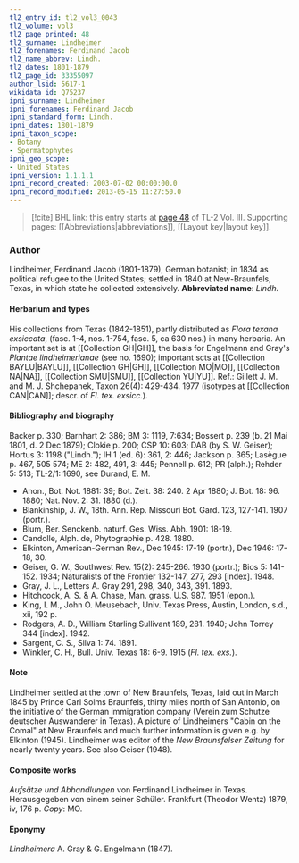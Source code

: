 ```yaml
---
tl2_entry_id: tl2_vol3_0043
tl2_volume: vol3
tl2_page_printed: 48
tl2_surname: Lindheimer
tl2_forenames: Ferdinand Jacob
tl2_name_abbrev: Lindh.
tl2_dates: 1801-1879
tl2_page_id: 33355097
author_lsid: 5617-1
wikidata_id: Q75237
ipni_surname: Lindheimer
ipni_forenames: Ferdinand Jacob
ipni_standard_form: Lindh.
ipni_dates: 1801-1879
ipni_taxon_scope: 
- Botany
- Spermatophytes
ipni_geo_scope: 
- United States
ipni_version: 1.1.1.1
ipni_record_created: 2003-07-02 00:00:00.0
ipni_record_modified: 2013-05-15 11:27:50.0
---
```



> [!cite] BHL link: this entry starts at [page 48](https://www.biodiversitylibrary.org/page/33355097) of TL-2 Vol. III.
> Supporting pages: [[Abbreviations|abbreviations]], [[Layout key|layout key]].

### Author

Lindheimer, Ferdinand Jacob (1801-1879), German botanist; in 1834 as political refugee to the United States; settled in 1840 at New-Braunfels, Texas, in which state he collected extensively. 
**Abbreviated name**: *Lindh.*

#### Herbarium and types

His collections from Texas (1842-1851), partly distributed as *Flora texana exsiccata*, (fasc. 1-4, nos. 1-754, fasc. 5, ca 630 nos.) in many herbaria. An important set is at [[Collection GH|GH]], the basis for Engelmann and Gray's *Plantae lindheimerianae* (see no. 1690); important scts at [[Collection BAYLU|BAYLU]], [[Collection GH|GH]], [[Collection MO|MO]], [[Collection NA|NA]], [[Collection SMU|SMU]], [[Collection YU|YU]].
Ref.: Gillett J. M. and M. J. Shchepanek, Taxon 26(4): 429-434. 1977 (isotypes at [[Collection CAN|CAN]]; descr. of *Fl. tex. exsicc.*).

#### Bibliography and biography

Backer p. 330; Barnhart 2: 386; BM 3: 1119, 7:634; Bossert p. 239 (b. 21 Mai 1801, d. 2 Dec 1879); Clokie p. 200; CSP 10: 603; DAB (by S. W. Geiser); Hortus 3: 1198 ("Lindh."); IH 1 (ed. 6): 361, 2: 446; Jackson p. 365; Lasègue p. 467, 505 574; ME 2: 482, 491, 3: 445; Pennell p. 612; PR (alph.); Rehder 5: 513; TL-2/1: 1690, see Durand, E. M.
- Anon., Bot. Not. 1881: 39; Bot. Zeit. 38: 240. 2 Apr 1880; J. Bot. 18: 96. 1880; Nat. Nov. 2: 31. 1880 (d.).
- Blankinship, J. W., 18th. Ann. Rep. Missouri Bot. Gard. 123, 127-141. 1907 (portr.).
- Blum, Ber. Senckenb. naturf. Ges. Wiss. Abh. 1901: 18-19.
- Candolle, Alph. de, Phytographie p. 428. 1880.
- Elkinton, American-German Rev., Dec 1945: 17-19 (portr.), Dec 1946: 17-18, 30.
- Geiser, G. W., Southwest Rev. 15(2): 245-266. 1930 (portr.); Bios 5: 141-152. 1934; Naturalists of the Frontier 132-147, 277, 293 \[index\]. 1948.
- Gray, J. L., Letters A. Gray 291, 298, 340, 343, 391. 1893.
- Hitchcock, A. S. & A. Chase, Man. grass. U.S. 987. 1951 (epon.).
- King, I. M., John O. Meusebach, Univ. Texas Press, Austin, London, s.d., xii, 192 p.
- Rodgers, A. D., William Starling Sullivant 189, 281. 1940; John Torrey 344 \[index\]. 1942.
- Sargent, C. S., Silva 1: 74. 1891.
- Winkler, C. H., Bull. Univ. Texas 18: 6-9. 1915 (*Fl. tex. exs.*).

#### Note

Lindheimer settled at the town of New Braunfels, Texas, laid out in March 1845 by Prince Carl Solms Braunfels, thirty miles north of San Antonio, on the initiative of the German immigration company (Verein zum Schutze deutscher Auswanderer in Texas). A picture of Lindheimers "Cabin on the Comal" at New Braunfels and much further information is given e.g. by Elkinton (1945). Lindheimer was editor of the *New Braunsfelser Zeitung* for nearly twenty years. See also Geiser (1948).

#### Composite works

*Aufsätze und Abhandlungen* von Ferdinand Lindheimer in Texas. Herausgegeben von einem seiner Schüler. Frankfurt (Theodor Wentz) 1879, iv, 176 p. *Copy*: MO.

#### Eponymy

*Lindheimera* A. Gray & G. Engelmann (1847).

